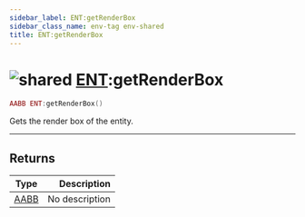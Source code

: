 ```yaml
---
sidebar_label: ENT:getRenderBox
sidebar_class_name: env-tag env-shared
title: ENT:getRenderBox
---
```


# <img src='/img/wiki/shared.png' alt='shared' classname='env-tag' /> [ENT](../ent/README.md):getRenderBox

```lua
AABB ENT:getRenderBox()
```

Gets the render box of the entity.<br/>

-----------------
## Returns

| Type   | Description |
| ------ | ----------: |
| [AABB](../aabb/README.md) | No description |
